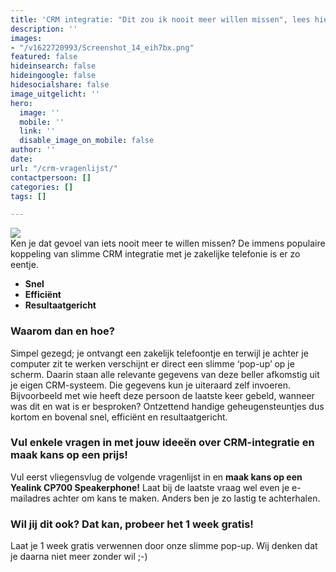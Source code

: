 ```yaml
---
title: 'CRM integratie: "Dit zou ik nooit meer willen missen", lees hier waarom.'
description: ''
images:
- "/v1622720993/Screenshot_14_eih7bx.png"
featured: false
hideinsearch: false
hideingoogle: false
hidesocialshare: false
image_uitgelicht: ''
hero:
  image: ''
  mobile: ''
  link: ''
  disable_image_on_mobile: false
author: ''
date: 
url: "/crm-vragenlijst/"
contactpersoon: []
categories: []
tags: []

---
```


![](https://res.cloudinary.com/callvoip/image/upload/v1622720993/Screenshot_14_eih7bx.png)  
Ken je dat gevoel van iets nooit meer te willen missen? De immens populaire koppeling van slimme CRM integratie met je zakelijke telefonie is er zo eentje.

* **Snel**
* **Efficiënt**
* **Resultaatgericht**

### Waarom dan en hoe?

Simpel gezegd; je ontvangt een zakelijk telefoontje en terwijl je achter je computer zit te werken verschijnt er direct een slimme ‘pop-up’ op je scherm. Daarin staan alle relevante gegevens van deze beller afkomstig uit je eigen CRM-systeem. Die gegevens kun je uiteraard zelf invoeren. Bijvoorbeeld met wie heeft deze persoon de laatste keer gebeld, wanneer was dit en wat is er besproken? Ontzettend handige geheugensteuntjes dus kortom en bovenal snel, efficiënt en resultaatgericht.

### Vul enkele vragen in met jouw ideeën over CRM-integratie en maak kans op een prijs!

Vul eerst vliegensvlug de volgende vragenlijst in en **maak kans op een Yealink CP700 Speakerphone!** Laat bij de laatste vraag wel even je e-mailadres achter om kans te maken. Anders ben je zo lastig te achterhalen.

### Wil jij dit ook? Dat kan, probeer het 1 week gratis!

Laat je 1 week gratis verwennen door onze slimme pop-up. Wij denken dat je daarna niet meer zonder wil ;-)